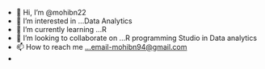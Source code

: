 - 👋 Hi, I’m @mohibn22
- 👀 I’m interested in ...Data Analytics
- 🌱 I’m currently learning ...R
- 💞️ I’m looking to collaborate on ...R programming Studio in Data analytics
- 📫 How to reach me ...email-mohibn94@gmail.com
-

<!---
mohibn22/mohibn22 is a ✨ special ✨ repository because its `README.md` (this file) appears on your GitHub profile.
You can click the Preview link to take a look at your changes.
--->
